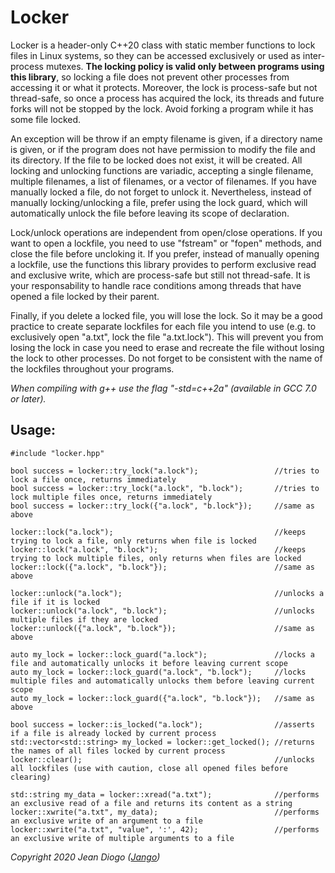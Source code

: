 # Locker

Locker is a header-only C++20 class with static member functions to lock files in Linux systems, so they can be accessed exclusively or used as inter-process mutexes. **The locking policy is valid only between programs using this library**, so locking a file does not prevent other processes from accessing it or what it protects. Moreover, the lock is process-safe but not thread-safe, so once a process has acquired the lock, its threads and future forks will not be stopped by the lock. Avoid forking a program while it has some file locked.

An exception will be throw if an empty filename is given, if a directory name is given, or if the program does not have permission to modify the file and its directory. If the file to be locked does not exist, it will be created. All locking and unlocking functions are variadic, accepting a single filename, multiple filenames, a list of filenames, or a vector of filenames. If you have manually locked a file, do not forget to unlock it. Nevertheless, instead of manually locking/unlocking a file, prefer using the lock guard, which will automatically unlock the file before leaving its scope of declaration.

Lock/unlock operations are independent from open/close operations. If you want to open a lockfile, you need to use "fstream" or "fopen" methods, and close the file before uncloking it. If you prefer, instead of manually opening a lockfile, use the functions this library provides to perform exclusive read and exclusive write, which are process-safe but still not thread-safe. It is your responsability to handle race conditions among threads that have opened a file locked by their parent.

Finally, if you delete a locked file, you will lose the lock. So it may be a good practice to create separate lockfiles for each file you intend to use (e.g. to exclusively open "a.txt", lock the file "a.txt.lock"). This will prevent you from losing the lock in case you need to erase and recreate the file without losing the lock to other processes. Do not forget to be consistent with the name of the lockfiles throughout your programs.

*When compiling with g++ use the flag "-std=c++2a" (available in GCC 7.0 or later).*

## Usage:

    #include "locker.hpp"
	
    bool success = locker::try_lock("a.lock");                 //tries to lock a file once, returns immediately
	bool success = locker::try_lock("a.lock", "b.lock");       //tries to lock multiple files once, returns immediately
	bool success = locker::try_lock({"a.lock", "b.lock"});     //same as above
		
	locker::lock("a.lock");                                    //keeps trying to lock a file, only returns when file is locked
	locker::lock("a.lock", "b.lock");                          //keeps trying to lock multiple files, only returns when files are locked
	locker::lock({"a.lock", "b.lock"});                        //same as above
		
	locker::unlock("a.lock");                                  //unlocks a file if it is locked
	locker::unlock("a.lock", "b.lock");                        //unlocks multiple files if they are locked
	locker::unlock({"a.lock", "b.lock"});                      //same as above
		
	auto my_lock = locker::lock_guard("a.lock");               //locks a file and automatically unlocks it before leaving current scope
	auto my_lock = locker::lock_guard("a.lock", "b.lock");     //locks multiple files and automatically unlocks them before leaving current scope
	auto my_lock = locker::lock_guard({"a.lock", "b.lock"});   //same as above
		
	bool success = locker::is_locked("a.lock");                //asserts if a file is already locked by current process
	std::vector<std::string> my_locked = locker::get_locked(); //returns the names of all files locked by current process
	locker::clear();                                           //unlocks all lockfiles (use with caution, close all opened files before clearing)
	
	std::string my_data = locker::xread("a.txt");              //performs an exclusive read of a file and returns its content as a string
	locker::xwrite("a.txt", my_data);                          //performs an exclusive write of an argument to a file
	locker::xwrite("a.txt", "value", ':', 42);                 //performs an exclusive write of multiple arguments to a file

*Copyright 2020 Jean Diogo ([Jango](mailto:jeandiogo@gmail.com))*

